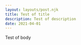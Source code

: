 ```yaml
---
layout: layouts/post.njk
title: Test of title
description: Test of description
date: 2021-04-01
---
```

Test of body
